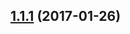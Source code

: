 <a name="1.1.1"></a>
## [1.1.1](https://github.com/birm/MiniMat/compare/1.1.0...v1.1.1) (2017-01-26)
